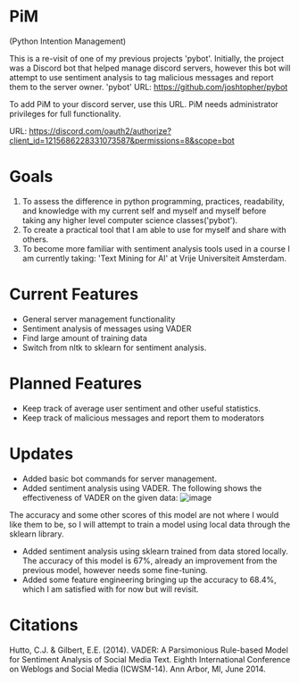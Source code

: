 # PiM
(Python Intention Management)

This is a re-visit of one of my previous projects 'pybot'. Initially, the project was a Discord bot that helped manage discord servers, however this bot will attempt to use sentiment analysis to tag malicious messages and report them to the server owner.
'pybot' URL: https://github.com/joshtopher/pybot


To add PiM to your discord server, use this URL. PiM needs administrator privileges for full functionality.

URL: https://discord.com/oauth2/authorize?client_id=1215686228331073587&permissions=8&scope=bot


# Goals
1) To assess the difference in python programming, practices, readability, and knowledge with my current self and myself and myself before taking any higher level computer science classes('pybot').
2) To create a practical tool that I am able to use for myself and share with others.
3) To become more familiar with sentiment analysis tools used in a course I am currently taking: 'Text Mining for AI' at Vrije Universiteit Amsterdam.

# Current Features
- General server management functionality
- Sentiment analysis of messages using VADER
- Find large amount of training data
- Switch from nltk to sklearn for sentiment analysis.

# Planned Features
- Keep track of average user sentiment and other useful statistics.
- Keep track of malicious messages and report them to moderators

# Updates
- Added basic bot commands for server management.
- Added sentiment analysis using VADER. The following shows the effectiveness of VADER on the given data:
![image](https://github.com/joshtopher/PiM/assets/102866050/9cf94153-f291-4383-811c-f794b90d2105)

The accuracy and some other scores of this model are not where I would like them to be, so I will attempt to train a model using local data through the sklearn library.
- Added sentiment analysis using sklearn trained from data stored locally. The accuracy of this model is 67%, already an improvement from the previous model, however needs some fine-tuning.
- Added some feature engineering bringing up the accuracy to 68.4%, which I am satisfied with for now but will revisit.

# Citations
Hutto, C.J. & Gilbert, E.E. (2014). VADER: A Parsimonious Rule-based Model for Sentiment Analysis of Social Media Text. Eighth International Conference on Weblogs and Social Media (ICWSM-14). Ann Arbor, MI, June 2014.
